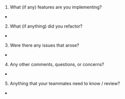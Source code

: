 1. What (if any) features are you implementing?
-

2. What (if anything) did you refactor?
-

3. Were there any issues that arose?
-

4. Any other comments, questions, or concerns?
-

5. Anything that your teammates need to know / review?
-
